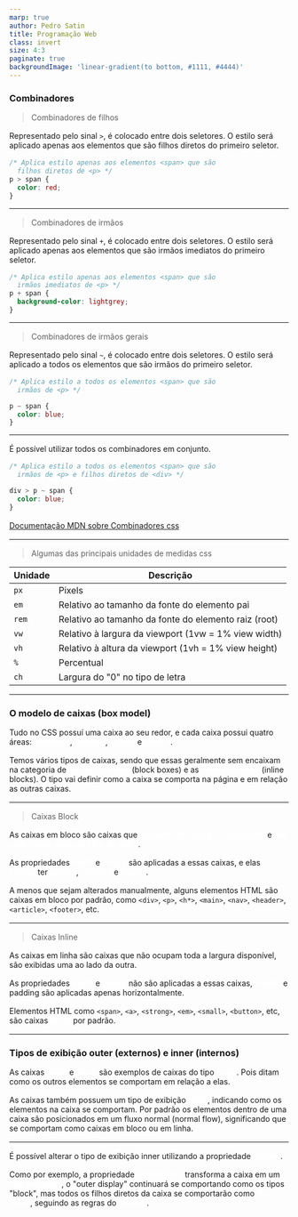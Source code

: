 ```yaml
---
marp: true
author: Pedro Satin
title: Programação Web
class: invert
size: 4:3
paginate: true
backgroundImage: 'linear-gradient(to bottom, #1111, #4444)'
---
```


<style> 
  @import 'default'

  * {
    color: rgb(250, 250, 250, 0.85);
  }

  section {
    width: 960px;
    height: 720px;
    margin: 0 auto;
  }

  h1 {
    margin-bottom: 0;
    text-decoration: underline;
    color: #fff;
    text-align: center;
  }

  strong {
    color: rgb(255, 255, 255, 1);
  }

  strong > em {
    color: rgb(255, 255, 255, 1);
  }

  p {
    margin: 1rem 0;
  }
</style>

### Combinadores

<!-- _footer: pedro.mateus@unicesumar.edu.br -->

> Combinadores de filhos

Representado pelo sinal `>`, é colocado entre dois seletores. O estilo será aplicado apenas aos elementos que são filhos diretos do primeiro seletor.

```css
/* Aplica estilo apenas aos elementos <span> que são 
  filhos diretos de <p> */
p > span {
  color: red;
}
```

---

> Combinadores de irmãos

Representado pelo sinal `+`, é colocado entre dois seletores. O estilo será aplicado apenas aos elementos que são irmãos imediatos do primeiro seletor.

```css
/* Aplica estilo apenas aos elementos <span> que são 
  irmãos imediatos de <p> */
p + span {
  background-color: lightgrey;
}
```

---

> Combinadores de irmãos gerais

Representado pelo sinal `~`, é colocado entre dois seletores. O estilo será aplicado a todos os elementos que são irmãos do primeiro seletor.

```css
/* Aplica estilo a todos os elementos <span> que são 
  irmãos de <p> */

p ~ span {
  color: blue;
}
```

---

É possível utilizar todos os combinadores em conjunto.

```css
/* Aplica estilo a todos os elementos <span> que são 
  irmãos de <p> e filhos diretos de <div> */

div > p ~ span {
  color: blue;
}
```

[Documentação MDN sobre Combinadores css](https://developer.mozilla.org/en-US/docs/Learn/CSS/Building_blocks/Selectors/Combinators)

---

> Algumas das principais unidades de medidas css

| Unidade | Descrição                                            |
| ------- | ---------------------------------------------------- |
| `px`    | Pixels                                               |
| `em`    | Relativo ao tamanho da fonte do elemento pai         |
| `rem`   | Relativo ao tamanho da fonte do elemento raiz (root) |
| `vw`    | Relativo à largura da viewport (1vw = 1% view width) |
| `vh`    | Relativo à altura da viewport (1vh = 1% view height) |
| `%`     | Percentual                                           |
| `ch`    | Largura do "0" no tipo de letra                      |

---

### O modelo de caixas (box model)

Tudo no CSS possuí uma caixa ao seu redor, e cada caixa possui quatro áreas: **conteúdo**, **padding**, **border** e **margin**.

Temos vários tipos de caixas, sendo que essas geralmente sem encaixam na categoria de **caixas em bloco** (block boxes) e as **caixas em linha** (inline blocks). O tipo vai definir como a caixa se comporta na página e em relação as outras caixas.

---

> Caixas Block

As caixas em bloco são caixas que **ocupam toda a largura disponível** e **são empilhadas uma em cima da outra**.

As propriedades **width** e **height** são aplicadas a essas caixas, e elas **podem** ter **margin**, **padding** e **border**.

A menos que sejam alterados manualmente, alguns elementos HTML são caixas em bloco por padrão, como `<div>`, `<p>`, `<h*>`, `<main>`, `<nav>`, `<header>`, `<article>`, `<footer>`, etc.

---

> Caixas Inline

As caixas em linha são caixas que não ocupam toda a largura disponível, são exibidas uma ao lado da outra.

As propriedades **width** e **height** não são aplicadas a essas caixas, **margin** e padding são aplicadas apenas horizontalmente.

Elementos HTML como `<span>`, `<a>`, `<strong>`, `<em>`, `<small>`, `<button>`, etc, são caixas **inline** por padrão.

---

### Tipos de exibição outer (externos) e inner (internos)

As caixas **inline** e **block** são exemplos de caixas do tipo **outer**. Pois ditam como os outros elementos se comportam em relação a elas.

As caixas também possuem um tipo de exibição **inner**, indicando como os elementos na caixa se comportam. Por padrão os elementos dentro de uma caixa são posicionados em um fluxo normal (normal flow), significando que se comportam como caixas em bloco ou em linha.

---

É possível alterar o tipo de exibição inner utilizando a propriedade **display**.

Como por exemplo, a propriedade **display: flex** transforma a caixa em um **flex container**, o "outer display" continuará se comportando como os tipos "block", mas todos os filhos diretos da caixa se comportarão como **flex items**, seguindo as regras do **flexbox**.

<!-- _footer: pedro.mateus@unicesumar.edu.br -->
